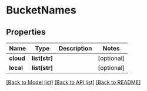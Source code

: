 # BucketNames

## Properties
Name | Type | Description | Notes
------------ | ------------- | ------------- | -------------
**cloud** | **list[str]** |  | [optional] 
**local** | **list[str]** |  | [optional] 

[[Back to Model list]](../README.md#documentation-for-models) [[Back to API list]](../README.md#documentation-for-api-endpoints) [[Back to README]](../README.md)


